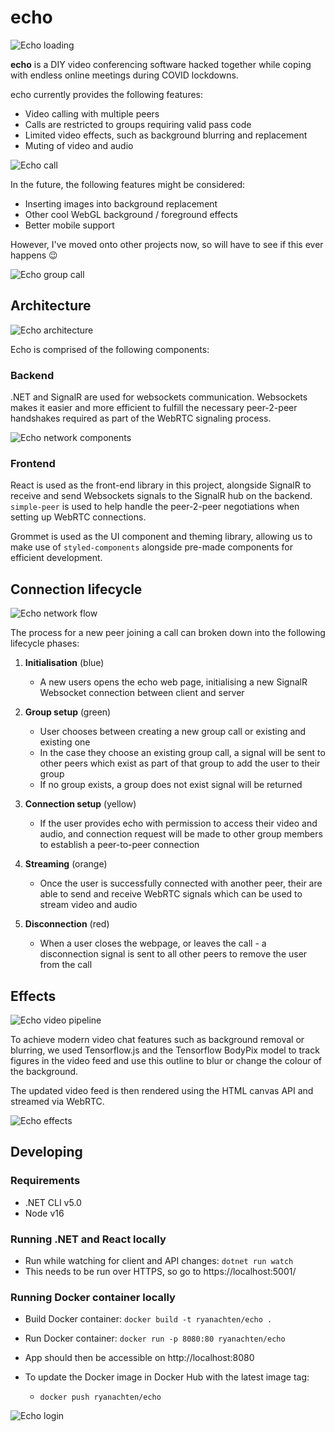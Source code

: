 # echo

![Echo loading](./docs/echo_loading.gif)

**echo** is a DIY video conferencing software hacked together while coping with endless online meetings during COVID lockdowns.

echo currently provides the following features:

- Video calling with multiple peers
- Calls are restricted to groups requiring valid pass code
- Limited video effects, such as background blurring and replacement
- Muting of video and audio

![Echo call](./docs/echo_call.jpg)

In the future, the following features might be considered:

- Inserting images into background replacement
- Other cool WebGL background / foreground effects
- Better mobile support

However, I've moved onto other projects now, so will have to see if this ever happens 😉

![Echo group call](./docs/echo_group.jpg)

## Architecture

![Echo architecture](./docs/echo_architecture.png)

Echo is comprised of the following components:

### Backend

.NET and SignalR are used for websockets communication. Websockets makes it easier and more efficient to fulfill the necessary peer-2-peer handshakes required as part of the WebRTC signaling process.

![Echo network components](./docs/echo_network1.png)

### Frontend

React is used as the front-end library in this project, alongside SignalR to receive and send Websockets signals to the SignalR hub on the backend. `simple-peer` is used to help handle the peer-2-peer negotiations when setting up WebRTC connections.

Grommet is used as the UI component and theming library, allowing us to make use of `styled-components` alongside pre-made components for efficient development.

## Connection lifecycle

![Echo network flow](./docs/echo_network2.png)

The process for a new peer joining a call can broken down into the following lifecycle phases:

1. **Initialisation** (blue)
   - A new users opens the echo web page, initialising a new SignalR Websocket connection between client and server
2. **Group setup** (green)
   - User chooses between creating a new group call or existing and existing one
   - In the case they choose an existing group call, a signal will be sent to other peers which exist as part of that group to add the user to their group
   - If no group exists, a group does not exist signal will be returned
3. **Connection setup** (yellow)
   - If the user provides echo with permission to access their video and audio, and connection request will be made to other group members to establish a peer-to-peer connection
4. **Streaming** (orange)

   - Once the user is successfully connected with another peer, their are able to send and receive WebRTC signals which can be used to stream video and audio

5. **Disconnection** (red)
   - When a user closes the webpage, or leaves the call - a disconnection signal is sent to all other peers to remove the user from the call

## Effects

![Echo video pipeline](./docs/echo_video-pipeline.png)

To achieve modern video chat features such as background removal or blurring, we used Tensorflow.js and the Tensorflow BodyPix model to track figures in the video feed and use this outline to blur or change the colour of the background.

The updated video feed is then rendered using the HTML canvas API and streamed via WebRTC.

![Echo effects](./docs/echo_effects.jpg)

## Developing

### Requirements

- .NET CLI v5.0
- Node v16

### Running .NET and React locally

- Run while watching for client and API changes: `dotnet run watch`
- This needs to be run over HTTPS, so go to https://localhost:5001/

### Running Docker container locally

- Build Docker container: `docker build -t ryanachten/echo .`
- Run Docker container: `docker run -p 8080:80 ryanachten/echo`
- App should then be accessible on http://localhost:8080

- To update the Docker image in Docker Hub with the latest image tag:
  - `docker push ryanachten/echo`

![Echo login](./docs/echo_login.jpg)
